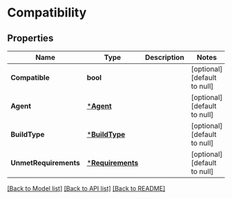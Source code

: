 # Compatibility

## Properties
Name | Type | Description | Notes
------------ | ------------- | ------------- | -------------
**Compatible** | **bool** |  | [optional] [default to null]
**Agent** | [***Agent**](agent.md) |  | [optional] [default to null]
**BuildType** | [***BuildType**](buildType.md) |  | [optional] [default to null]
**UnmetRequirements** | [***Requirements**](requirements.md) |  | [optional] [default to null]

[[Back to Model list]](../README.md#documentation-for-models) [[Back to API list]](../README.md#documentation-for-api-endpoints) [[Back to README]](../README.md)



